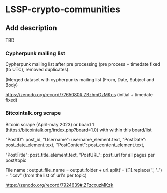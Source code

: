 # LSSP-crypto-communities

## Add description

TBD


### Cypherpunk mailing list

Cypherpunk mailing list after pre processing (pre process + timedate fixed (to UTC), removed duplicates).

(Merged dataset with cypherpunks mailing list (From, Date, Subject and Body)

https://zenodo.org/record/7765080#.ZBzhmOzMKcs (initial + timedate fixed)

### Bitcointalk.org scrape

Bitcoin scrape (April-may 2023) or board 1 (https://bitcointalk.org/index.php?board=1.0) with within this board/list 

"PostID": post_id, "Username": username_element.text, "PostDate": post_date_element.text, "PostContent": post_content_element.text,

"PostTitle": post_title_element.text, "PostURL": post_url for all pages per post/topic

File name : output_file_name = output_folder + url.split('=')[1].replace('.', '_') + ".csv" (from the list of url's per topic)

https://zenodo.org/record/7924639#.ZFzcxuzMKzk
